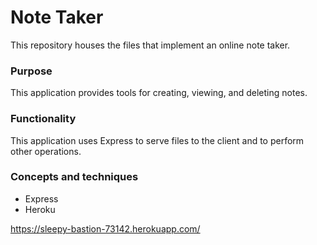 # Note Taker
This repository houses the files that implement an online note taker.

### Purpose

This application provides tools for creating, viewing, and deleting notes.

### Functionality

This application uses Express to serve files to the client and to perform other operations.

### Concepts and techniques
* Express
* Heroku

https://sleepy-bastion-73142.herokuapp.com/
